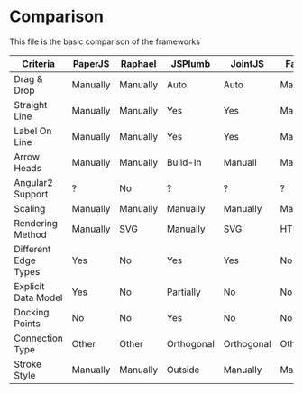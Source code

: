 # Comparison
This file is the basic comparison of the frameworks

|Criteria|PaperJS|Raphael|JSPlumb|JointJS|Fabric|D3|
|--|--|--|--|--|--|--|
|Drag & Drop|Manually|Manually|Auto|Auto|Manually|Manually|
|Straight Line|Manually|Manually|Yes|Yes|Manually|Yes|
|Label On Line|Manually|Manually|Yes|Yes|Manually|Yes|
|Arrow Heads| Manually|Manually|Build-In|Manuall|Manually|Manually
|Angular2 Support|?|No|?|?|?|?|
|Scaling|Manually|Manually|Manually|Manually|Manually|Manually|
|Rendering Method|Manually|SVG|Manually|SVG|HTML|Canvas|
|Different Edge Types|Yes|No|Yes|Yes|No|Yes
|Explicit Data Model|Yes|No|Partially|No|No|No|
|Docking Points|No|No|Yes|No|No|No|
|Connection Type|Other|Other|Orthogonal|Orthogonal|Other|Other
|Stroke Style|Manually|Manually|Outside|Manually|Manually|Manually
